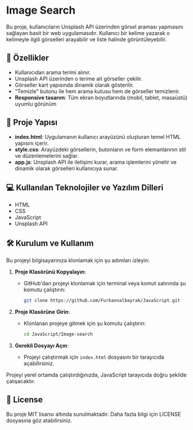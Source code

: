 
# Image Search
Bu proje, kullanıcıların Unsplash API üzerinden görsel araması yapmasını sağlayan basit bir web uygulamasıdır. Kullanıcı bir kelime yazarak o kelimeyle ilgili görselleri arayabilir ve liste halinde görüntüleyebilir.

## 🚀 Özellikler

- Kullanıcıdan arama terimi alınır.
- Unsplash API üzerinden o terime ait görseller çekilir.
- Görseller kart yapısında dinamik olarak gösterilir.
- "Temizle" butonu ile hem arama kutusu hem de görseller temizlenir.
- **Responsive tasarım**: Tüm ekran boyutlarında (mobil, tablet, masaüstü) uyumlu görünüm

## 📂 Proje Yapısı

- **index.html**: Uygulamanın kullanıcı arayüzünü oluşturan temel HTML yapısını içerir.
- **style.css**: Arayüzdeki görsellerin, butonların ve form elemanlarının stil ve düzenlemelerini sağlar.
- **app.js**: Unsplash API ile iletişimi kurar, arama işlemlerini yönetir ve dinamik olarak görselleri kullanıcıya sunar.


## 💻 Kullanılan Teknolojiler ve Yazılım Dilleri
- HTML
- CSS
- JavaScript
- Unsplash API
  

## 🛠 Kurulum ve Kullanım

Bu projeyi bilgisayarınıza klonlamak için şu adımları izleyin:

1. **Proje Klasörünü Kopyalayın**:
   - GitHub'dan projeyi klonlamak için terminal veya komut satırında şu komutu çalıştırın:
     ```bash
     git clone https://github.com/Furkannalbayrak/JavaScript.git
     ```

2. **Proje Klasörüne Girin**:
   - Klonlanan projeye gitmek için şu komutu çalıştırın:
     ```bash
     cd JavaScript/Image-search
     ```

3. **Gerekli Dosyayı Açın**:
   - Projeyi çalıştırmak için `index.html` dosyasını bir tarayıcıda açabilirsiniz.

Projeyi yerel ortamda çalıştırdığınızda, JavaScript tarayıcıda doğru şekilde çalışacaktır.


## 📜 License
Bu proje MIT lisansı altında sunulmaktadır. Daha fazla bilgi için LICENSE dosyasına göz atabilirsiniz.

